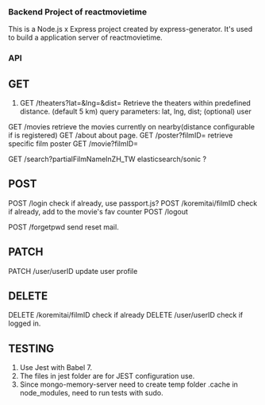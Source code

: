 ### Backend Project of reactmovietime
This is a Node.js x Express project created by express-generator. It's used to build a application server of reactmovietime.


### API
## GET

1. GET /theaters?lat=<lat>&lng=<lng>&dist=<dist>
Retrieve the theaters within predefined distance. (default 5 km)
query parameters: lat, lng, dist; (optional) user


GET /movies
retrieve the movies currently on nearby(distance configurable if is registered)
GET /about
about page.
GET /poster?filmID=
retrieve specific film poster
GET /movie?filmID=

GET /search?partialFilmNameInZH_TW
elasticsearch/sonic ?
## POST

POST /login
check if already, use passport.js?
POST /koremitai/filmID
check if already, add to the movie's fav counter
POST /logout

POST /forgetpwd
send reset mail.
## PATCH

PATCH /user/userID
update user profile

## DELETE

DELETE /koremitai/filmID
check if already
DELETE /user/userID
check if logged in.

## TESTING

1. Use Jest with Babel 7. 
2. The files in jest folder are for JEST configuration use.
3. Since mongo-memory-server need to create temp folder .cache in node_modules, need to run tests with sudo.
